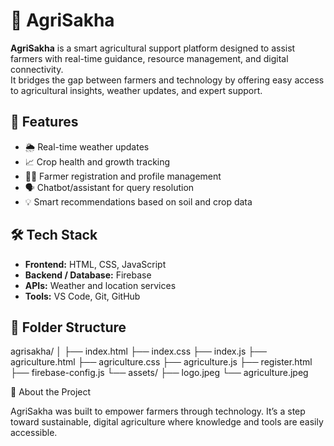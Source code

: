 # 🌾 AgriSakha

**AgriSakha** is a smart agricultural support platform designed to assist farmers with real-time guidance, resource management, and digital connectivity.  
It bridges the gap between farmers and technology by offering easy access to agricultural insights, weather updates, and expert support.


## 🚀 Features

- 🌦️ Real-time weather updates  
- 📈 Crop health and growth tracking  
- 🧑‍🌾 Farmer registration and profile management  
- 🗣️ Chatbot/assistant for query resolution  
- 💡 Smart recommendations based on soil and crop data  


## 🛠️ Tech Stack

- **Frontend:** HTML, CSS, JavaScript  
- **Backend / Database:** Firebase  
- **APIs:** Weather and location services  
- **Tools:** VS Code, Git, GitHub  


## 📂 Folder Structure

agrisakha/
│
├── index.html
├── index.css
├── index.js
├── agriculture.html
├── agriculture.css
├── agriculture.js
├── register.html
├── firebase-config.js
└── assets/
├── logo.jpeg
└── agriculture.jpeg

💬 About the Project

AgriSakha was built to empower farmers through technology. It’s a step toward sustainable, digital agriculture where knowledge and tools are easily accessible.
